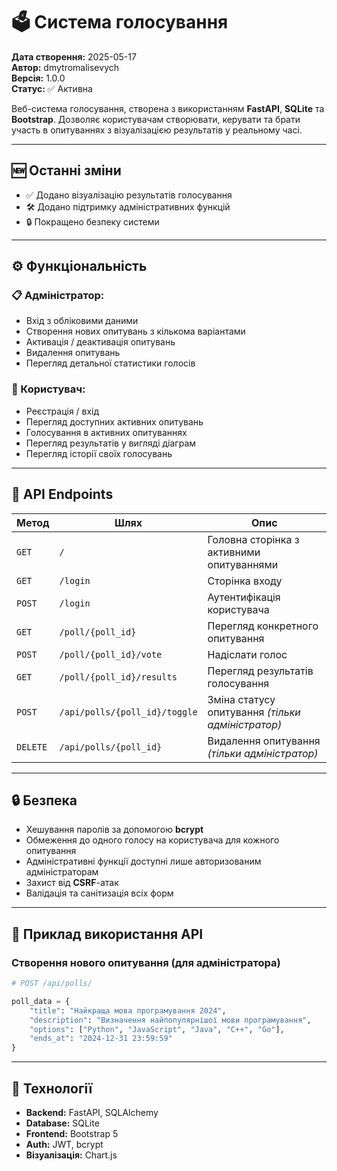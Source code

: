 # 🗳️ Система голосування

**Дата створення:** 2025-05-17  
**Автор:** dmytromalisevych  
**Версія:** 1.0.0  
**Статус:** ✅ Активна

Веб-система голосування, створена з використанням **FastAPI**, **SQLite** та **Bootstrap**. Дозволяє користувачам створювати, керувати та брати участь в опитуваннях з візуалізацією результатів у реальному часі.

---

## 🆕 Останні зміни

- ✅ Додано візуалізацію результатів голосування  
- 🛠️ Додано підтримку адміністративних функцій  
- 🔒 Покращено безпеку системи  

---

## ⚙️ Функціональність

### 📋 Адміністратор:
- Вхід з обліковими даними
- Створення нових опитувань з кількома варіантами
- Активація / деактивація опитувань
- Видалення опитувань
- Перегляд детальної статистики голосів

### 👤 Користувач:
- Реєстрація / вхід
- Перегляд доступних активних опитувань
- Голосування в активних опитуваннях
- Перегляд результатів у вигляді діаграм
- Перегляд історії своїх голосувань

---

## 🔧 API Endpoints

| Метод | Шлях | Опис |
|-------|------|------|
| `GET` | `/` | Головна сторінка з активними опитуваннями |
| `GET` | `/login` | Сторінка входу |
| `POST` | `/login` | Аутентифікація користувача |
| `GET` | `/poll/{poll_id}` | Перегляд конкретного опитування |
| `POST` | `/poll/{poll_id}/vote` | Надіслати голос |
| `GET` | `/poll/{poll_id}/results` | Перегляд результатів голосування |
| `POST` | `/api/polls/{poll_id}/toggle` | Зміна статусу опитування *(тільки адміністратор)* |
| `DELETE` | `/api/polls/{poll_id}` | Видалення опитування *(тільки адміністратор)* |

---

## 🔒 Безпека

- Хешування паролів за допомогою **bcrypt**
- Обмеження до одного голосу на користувача для кожного опитування
- Адміністративні функції доступні лише авторизованим адміністраторам
- Захист від **CSRF**-атак
- Валідація та санітизація всіх форм

---

## 🚀 Приклад використання API

### Створення нового опитування (для адміністратора)

```python
# POST /api/polls/

poll_data = {
    "title": "Найкраща мова програмування 2024",
    "description": "Визначення найпопулярнішої мови програмування",
    "options": ["Python", "JavaScript", "Java", "C++", "Go"],
    "ends_at": "2024-12-31 23:59:59"
}
```

---

## 📁 Технології

- **Backend:** FastAPI, SQLAlchemy
- **Database:** SQLite
- **Frontend:** Bootstrap 5
- **Auth:** JWT, bcrypt
- **Візуалізація:** Chart.js


